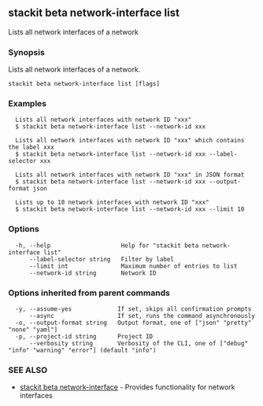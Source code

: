 ## stackit beta network-interface list

Lists all network interfaces of a network

### Synopsis

Lists all network interfaces of a network.

```
stackit beta network-interface list [flags]
```

### Examples

```
  Lists all network interfaces with network ID "xxx"
  $ stackit beta network-interface list --network-id xxx

  Lists all network interfaces with network ID "xxx" which contains the label xxx
  $ stackit beta network-interface list --network-id xxx --label-selector xxx

  Lists all network interfaces with network ID "xxx" in JSON format
  $ stackit beta network-interface list --network-id xxx --output-format json

  Lists up to 10 network interfaces with network ID "xxx"
  $ stackit beta network-interface list --network-id xxx --limit 10
```

### Options

```
  -h, --help                    Help for "stackit beta network-interface list"
      --label-selector string   Filter by label
      --limit int               Maximum number of entries to list
      --network-id string       Network ID
```

### Options inherited from parent commands

```
  -y, --assume-yes             If set, skips all confirmation prompts
      --async                  If set, runs the command asynchronously
  -o, --output-format string   Output format, one of ["json" "pretty" "none" "yaml"]
  -p, --project-id string      Project ID
      --verbosity string       Verbosity of the CLI, one of ["debug" "info" "warning" "error"] (default "info")
```

### SEE ALSO

* [stackit beta network-interface](./stackit_beta_network-interface.md)	 - Provides functionality for network interfaces

